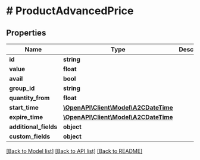 # # ProductAdvancedPrice

## Properties

Name | Type | Description | Notes
------------ | ------------- | ------------- | -------------
**id** | **string** |  | [optional]
**value** | **float** |  | [optional]
**avail** | **bool** |  | [optional]
**group_id** | **string** |  | [optional]
**quantity_from** | **float** |  | [optional]
**start_time** | [**\OpenAPI\Client\Model\A2CDateTime**](A2CDateTime.md) |  | [optional]
**expire_time** | [**\OpenAPI\Client\Model\A2CDateTime**](A2CDateTime.md) |  | [optional]
**additional_fields** | **object** |  | [optional]
**custom_fields** | **object** |  | [optional]

[[Back to Model list]](../../README.md#models) [[Back to API list]](../../README.md#endpoints) [[Back to README]](../../README.md)
